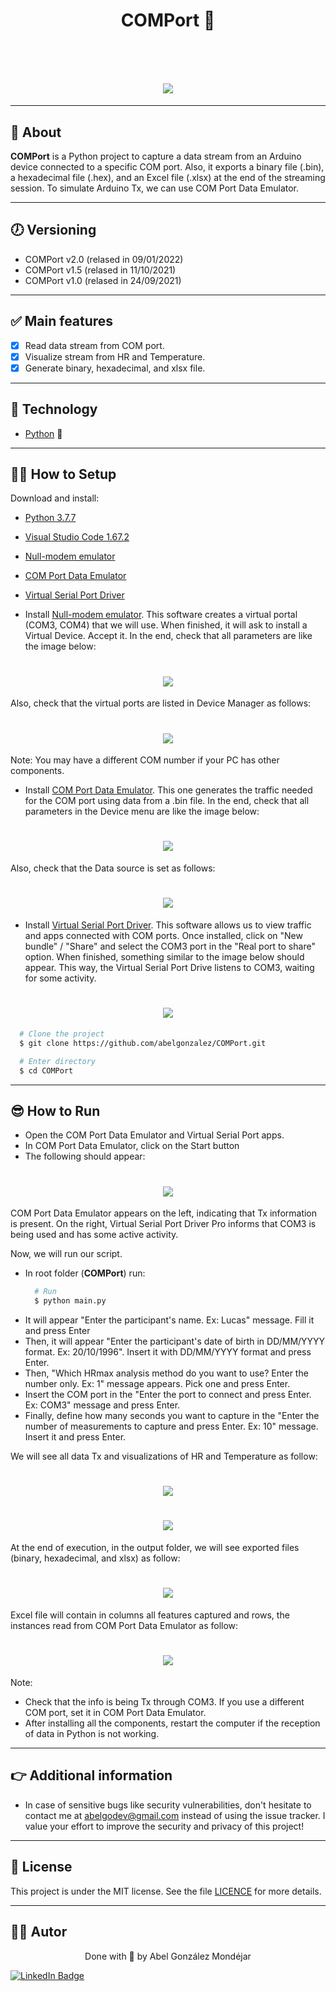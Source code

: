 <h1 align="center">
   <p> COMPort 🐍</p>  
</h1>

<br>

<h1 align="center">
  <img 
    src="./Doc/demo.gif"
  />
</h1>

---
## 🧾 About
**COMPort** is a Python project to capture a data stream from an Arduino device connected to a specific COM port. Also, it exports a binary file (.bin), a hexadecimal file (.hex), and an Excel file (.xlsx) at the end of the streaming session. To simulate Arduino Tx, we can use COM Port Data Emulator.

---
## 🕖 Versioning
- COMPort v2.0 (relased in 09/01/2022)
- COMPort v1.5 (relased in 11/10/2021)
- COMPort v1.0 (relased in 24/09/2021)

---
## ✅ Main features
- [x] Read data stream from COM port.
- [x] Visualize stream from HR and Temperature. 
- [x] Generate binary, hexadecimal, and xlsx file.   

---
## 🔧 Technology
- [Python](https://www.python.org/) 💚

---
## 👨‍💻 How to Setup
Download and install: 
 - [Python 3.7.7](https://www.python.org/downloads/release/python-377/)
 - [Visual Studio Code 1.67.2](https://code.visualstudio.com/Download)
 - [Null-modem emulator](https://sourceforge.net/projects/com0com/)
 - [COM Port Data Emulator](https://www.aggsoft.com/com-port-emulator/download.htm)
 - [Virtual Serial Port Driver](https://www.eltima.com/vspd-post-download.html?_ga=2.148845943.135235865.1634060891-52484055.1634060891)
 
 - Install [Null-modem emulator](https://sourceforge.net/projects/com0com/). This software creates a virtual portal (COM3, COM4) that we will use. When finished, it will ask to install a Virtual Device. Accept it.
In the end, check that all parameters are like the image below:
<h1 align="center">
  <img 
    src="./Doc/nullModem.png"
  />
</h1>

Also, check that the virtual ports are listed in Device Manager as follows:
<h1 align="center">
  <img 
    src="./Doc/deviceManager.jpg"
  />
</h1>
Note: You may have a different COM number if your PC has other components.


- Install [COM Port Data Emulator](https://www.aggsoft.com/com-port-emulator/download.htm). This one generates the traffic needed for the COM port using data from a .bin file.
In the end, check that all parameters in the Device menu are like the image below:
<h1 align="center">
  <img 
    src="./Doc/dataEmulator1.png"
  />
</h1>

Also, check that the Data source is set as follows:
<h1 align="center">
  <img 
    src="./Doc/dataEmulator2.jpg"
  />
</h1>


- Install [Virtual Serial Port Driver](https://www.eltima.com/vspd-post-download.html?_ga=2.148845943.135235865.1634060891-52484055.1634060891). This software allows us to view traffic and apps connected with COM ports. Once installed, click on "New bundle" / "Share" and select the COM3 port in the "Real port to share" option.
When finished, something similar to the image below should appear. This way, the Virtual Serial Port Drive listens to COM3, waiting for some activity.
<h1 align="center">
  <img 
    src="./Doc/virtualSerial.png"
  />
</h1>
 
  
```bash
  # Clone the project
  $ git clone https://github.com/abelgonzalez/COMPort.git
```
```bash
  # Enter directory
  $ cd COMPort
```

 
---
## 😎 How to Run
- Open the COM Port Data Emulator and Virtual Serial Port apps.
- In COM Port Data Emulator, click on the Start button
- The following should appear:
<h1 align="center">
  <img 
    src="./Doc/dataTx.png"
  />
</h1>
COM Port Data Emulator appears on the left, indicating that Tx information is present. On the right, Virtual Serial Port Driver Pro informs that COM3 is being used and has some active activity.

Now, we will run our script.
 
- In root folder (**COMPort**) run:
  ```bash
    # Run
    $ python main.py
  ```
- It will appear "Enter the participant's name. Ex: Lucas" message. Fill it and press Enter
- Then, it will appear "Enter the participant's date of birth in DD/MM/YYYY format. Ex: 20/10/1996". Insert it with DD/MM/YYYY format and press Enter.
- Then,  "Which HRmax analysis method do you want to use? Enter the number only. Ex: 1" message appears. Pick one and press Enter.
- Insert the COM port in the "Enter the port to connect and press Enter. Ex: COM3" message and press Enter.
- Finally, define how many seconds you want to capture in the "Enter the number of measurements to capture and press Enter. Ex: 10" message. Insert it and press Enter.


We will see all data Tx and visualizations of HR and Temperature as follow:
<h1 align="center">
  <img 
    src="./Doc/dataTx.png"
  />  
</h1>

<h1 align="center">
<img 
    src="./Doc/dataVisualization.jpg"
  />
</h1>

At the end of execution, in the output folder, we will see exported files (binary, hexadecimal, and xlsx) as follow:
<h1 align="center">
  <img 
    src="./Doc/output.jpg"
  />
</h1>

Excel file will contain in columns all features captured and rows, the instances read from COM Port Data Emulator as follow:
<h1 align="center">
  <img 
    src="./Doc/outputXlsx.jpg"
  />
</h1>


Note:
- Check that the info is being Tx through COM3. If you use a different COM port, set it in COM Port Data Emulator.
- After installing all the components, restart the computer if the reception of data in Python is not working.

---
## 👉 Additional information
* In case of sensitive bugs like security vulnerabilities, don't hesitate to contact me at abelgodev@gmail.com instead of using the issue tracker. I value your effort to improve the security and privacy of this project!

---
## 📝 License
This project is under the MIT license. See the file <a href="https://github.com/abelgonzalez/COMPort/LICENSE">LICENCE</a> for more details.

---
## 🧑‍💻 Autor
<p align="center">Done with 💙 by Abel González Mondéjar</p>


[![LinkedIn Badge](https://img.shields.io/badge/-Abel_González_Mondéjar-blue?style=flat-square&logo=Linkedin&logoColor=white&link=https://www.linkedin.com/in/abelgonzalezmondejar/)](https://www.linkedin.com/in/abelgonzalezmondejar/)
